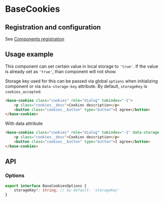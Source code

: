 # BaseCookies

## Registration and configuration

See [Components registration](/docs/registration.md#components)

## Usage example

This component can set certain value in local storage to `'true'`. If the value is already set as `'true'`, than component will not show.

Storage key used for this can be passed via global `options` when initializing component or via `data-storage-key` attribute. By default, `storageKey` is `cookies_accepted`.

```html
<base-cookies class="cookies" role="dialog" tabindex="-1">
	<p class="cookies__desc">Cookies description</p>
	<button class="cookies__button" type="button">I agree</button>
</base-cookies>
```

With data attribute

```html
<base-cookies class="cookies" role="dialog" tabindex="-1" data-storage-key="other_cookies">
	<p class="cookies__desc">Cookies description</p>
	<button class="cookies__button" type="button">I agree</button>
</base-cookies>
```

## API

### Options

```ts
export interface BaseCookiesOptions {
	storageKey?: string; // by default: 'storageKey'
}
```
